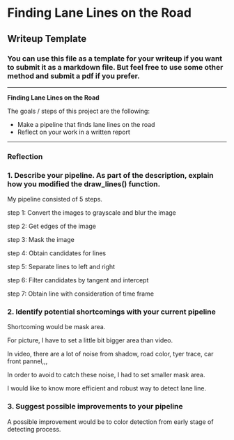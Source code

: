 # **Finding Lane Lines on the Road** 

## Writeup Template

### You can use this file as a template for your writeup if you want to submit it as a markdown file. But feel free to use some other method and submit a pdf if you prefer.

---

**Finding Lane Lines on the Road**

The goals / steps of this project are the following:
* Make a pipeline that finds lane lines on the road
* Reflect on your work in a written report


[//]: # (Image References)

[image1]: ./examples/grayscale.jpg "Grayscale"

---

### Reflection

### 1. Describe your pipeline. As part of the description, explain how you modified the draw_lines() function.

My pipeline consisted of 5 steps. 

step 1: Convert the images to grayscale and blur the image

step 2: Get edges of the image

step 3: Mask the image

step 4: Obtain candidates for lines

step 5: Separate lines to left and right

step 6: Filter candidates by tangent and intercept

step 7: Obtain line with consideration of time frame



### 2. Identify potential shortcomings with your current pipeline


Shortcoming would be mask area.

For picture, I have to set a little bit bigger area than video.

In video, there are a lot of noise from shadow, road color, tyer trace, car front pannel,,,

In order to avoid to catch these noise, I had to set smaller mask area.

I would like to know more efficient and robust way to detect lane line.



### 3. Suggest possible improvements to your pipeline

A possible improvement would be to color detection from early stage of detecting process.

